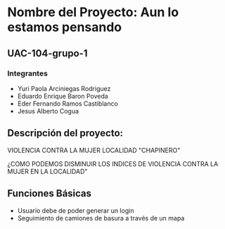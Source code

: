 
# Nombre del Proyecto: Aun lo estamos pensando

## UAC-104-grupo-1

### Integrantes
- Yuri Paola Arciniegas Rodriguez
- Eduardo Enrique Baron Poveda
- Eder Fernando Ramos Castiblanco
- Jesus Alberto Cogua

## Descripción del proyecto:

VIOLENCIA CONTRA LA MUJER LOCALIDAD "CHAPINERO"

¿COMO PODEMOS DISMINUIR LOS INDICES DE VIOLENCIA CONTRA LA MUJER EN LA LOCALIDAD"


## Funciones Básicas
- Usuario debe de poder generar un login
- Seguimiento de camiones de basura a través de un mapa
